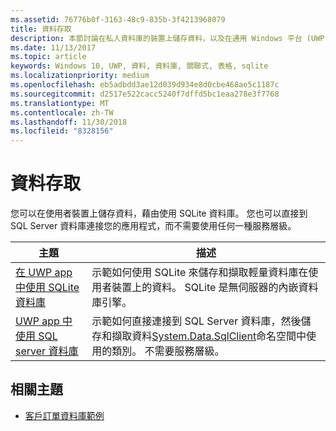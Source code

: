 ```yaml
---
ms.assetid: 76776b0f-3163-48c9-835b-3f4213968079
title: 資料存取
description: 本節討論在私人資料庫的裝置上儲存資料，以及在通用 Windows 平台 (UWP) 應用程式中使用物件關聯對應。
ms.date: 11/13/2017
ms.topic: article
keywords: Windows 10, UWP, 資料, 資料庫, 關聯式, 表格, sqlite
ms.localizationpriority: medium
ms.openlocfilehash: eb5adbdd3ae12d039d934e8d0cbe468ae5c1187c
ms.sourcegitcommit: d2517e522cacc5240f7dffd5bc1eaa278e3f7768
ms.translationtype: MT
ms.contentlocale: zh-TW
ms.lasthandoff: 11/30/2018
ms.locfileid: "8328156"
---
```

# <a name="data-access"></a>資料存取

您可以在使用者裝置上儲存資料，藉由使用 SQLite 資料庫。 您也可以直接到 SQL Server 資料庫連接您的應用程式，而不需要使用任何一種服務層級。

| 主題 | 描述|
|-------|------------|
| [在 UWP app 中使用 SQLite 資料庫](sqlite-databases.md) | 示範如何使用 SQLite 來儲存和擷取輕量資料庫在使用者裝置上的資料。 SQLite 是無伺服器的內嵌資料庫引擎。 |
| [UWP app 中使用 SQL server 資料庫](sql-server-databases.md) | 示範如何直接連接到 SQL Server 資料庫，然後儲存和擷取資料[System.Data.SqlClient](https://msdn.microsoft.com/library/system.data.sqlclient.aspx)命名空間中使用的類別。 不需要服務層級。 |

## <a name="related-topics"></a>相關主題

* [客戶訂單資料庫範例](https://github.com/Microsoft/Windows-appsample-customers-orders-database)
